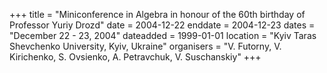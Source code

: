 +++
title = "Miniconference in Algebra in honour of the 60th birthday of Professor Yuriy Drozd"
date = 2004-12-22
enddate = 2004-12-23
dates = "December 22 - 23, 2004"
dateadded = 1999-01-01
location = "Kyiv Taras Shevchenko University, Kyiv, Ukraine"
organisers = "V. Futorny, V. Kirichenko, S. Ovsienko, A. Petravchuk, V. Suschanskiy"
+++
